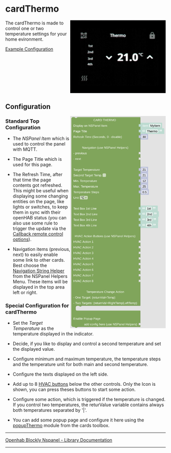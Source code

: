 # cardThermo

[<img src="img/lovelaceUI_cardThermo.jpg" align="right" width="300">](img/lovelaceUI_cardThermo.jpg)

The cardThermo is made to control one or two temperature settings for your home evironment.

[Example Configuration](openhab_scripts_nspanel1_cardThermo.md)

<br clear="right"/>

## Configuration

[<img src="img/blockLibrary_nspanel_cards_cardThermo.png" align="right" width="300">](img/blockLibrary_nspanel_cards_cardThermo.png)

### Standard Top Configuration

- The *NSPanel Item* which is used to control the panel with MQTT.

- The Page Title which is used for this page.

- The Refresh Time, after that time the page contents got refreshed. This might be useful when displaying some changing entities on the page, like lights or switches, to keep them in sync with their openHAB status (you can also use some rule to trigger the update via the [Callback remote control options](blockLibrary_nspanel_callback_callback.md)).

- Navigation items (previous, next) to easily enable some link to other cards. Best choose the [Navigation String Helper](blockLibrary_nspanel_helpers_navString.md) from the NSPanel Helpers Menu. These items will be displayed in the top area left or right.

### Special Configuration for cardThermo

- Set the *Target Temperature* as the temperature displayed in the indicator.

- Decide, if you like to display and control a second temperature and set the displayed value.

- Configure minimum and maximum temperature, the temperature steps and the temperature unit for both main and second temperature.

- Configure the texts displayed on the left side.

- Add up to 8 [HVAC buttons](blockLibrary_nspanel_helpers_hvacButton.md) below the other controls. Only the Icon is shown, you can press theses buttons to start some action.

- Configure some action, which is triggered if the temperature is changed. If you control two temperatures, the returValue variable contains always both temperatures separated by '|'.

- You can add some popup page and configure it here using the [popupThermo](blockLibrary_nspanel_cards_popupThermo.md) module from the cards toolbox.

---

[Openhab Blockly Nspanel - Library Documentation](README.md)

---
